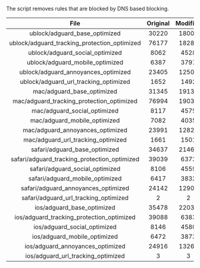 The script removes rules that are blocked by DNS based blocking.


| File | Original | Modified |
|:----:|:-----:|:-----:|
| ublock/adguard_base_optimized | 30220 | 18007 |
| ublock/adguard_tracking_protection_optimized | 76177 | 18287 |
| ublock/adguard_social_optimized | 8062 | 4528 |
| ublock/adguard_mobile_optimized | 6387 | 3797 |
| ublock/adguard_annoyances_optimized | 23405 | 12508 |
| ublock/adguard_url_tracking_optimized | 1652 | 1492 |
| mac/adguard_base_optimized | 31345 | 19132 |
| mac/adguard_tracking_protection_optimized | 76994 | 19035 |
| mac/adguard_social_optimized | 8117 | 4575 |
| mac/adguard_mobile_optimized | 7082 | 4035 |
| mac/adguard_annoyances_optimized | 23991 | 12829 |
| mac/adguard_url_tracking_optimized | 1661 | 1501 |
| safari/adguard_base_optimized | 34637 | 21460 |
| safari/adguard_tracking_protection_optimized | 39039 | 6373 |
| safari/adguard_social_optimized | 8106 | 4559 |
| safari/adguard_mobile_optimized | 6417 | 3832 |
| safari/adguard_annoyances_optimized | 24142 | 12901 |
| safari/adguard_url_tracking_optimized | 2 | 2 |
| ios/adguard_base_optimized | 35478 | 22038 |
| ios/adguard_tracking_protection_optimized | 39088 | 6383 |
| ios/adguard_social_optimized | 8146 | 4580 |
| ios/adguard_mobile_optimized | 6472 | 3873 |
| ios/adguard_annoyances_optimized | 24916 | 13264 |
| ios/adguard_url_tracking_optimized | 3 | 3 |
